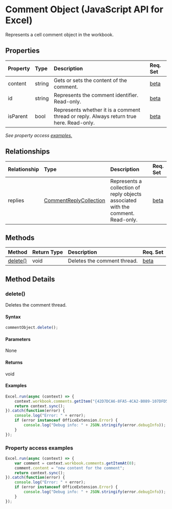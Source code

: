 # Comment Object (JavaScript API for Excel)

Represents a cell comment object in the workbook.

## Properties

| Property	   | Type	|Description| Req. Set|
|:---------------|:--------|:----------|:----|
|content|string|Gets or sets the content of the comment.|[beta](../requirement-sets/excel-api-requirement-sets.md)|
|id|string|Represents the comment identifier. Read-only.|[beta](../requirement-sets/excel-api-requirement-sets.md)|
|isParent|bool|Represents whether it is a comment thread or reply. Always return true here. Read-only.|[beta](../requirement-sets/excel-api-requirement-sets.md)|

_See property access [examples.](#property-access-examples)_

## Relationships
| Relationship | Type	|Description| Req. Set|
|:---------------|:--------|:----------|:----|
|replies|[CommentReplyCollection](commentreplycollection.md)|Represents a collection of reply objects associated with the comment. Read-only.|[beta](../requirement-sets/excel-api-requirement-sets.md)|

## Methods

| Method		   | Return Type	|Description| Req. Set|
|:---------------|:--------|:----------|:----|
|[delete()](#delete)|void|Deletes the comment thread.|[beta](../requirement-sets/excel-api-requirement-sets.md)|

## Method Details


### delete()
Deletes the comment thread.

#### Syntax
```js
commentObject.delete();
```

#### Parameters
None

#### Returns
void

#### Examples

```js
Excel.run(async (context) => {
	context.workbook.comments.getItem("{42D7DCA6-8FA5-4CA2-B089-107DFD534F00}").delete();
	return context.sync();
}).catch(function(error) {
	console.log("Error: " + error);
	if (error instanceof OfficeExtension.Error) {
		console.log("Debug info: " + JSON.stringify(error.debugInfo));
	}
});
```
### Property access examples
```js
Excel.run(async (context) => {
    var comment = context.workbook.comments.getItemAt(0);
    comment.content = "new content for the comment";
    return context.sync();
}).catch(function(error) {
	console.log("Error: " + error);
	if (error instanceof OfficeExtension.Error) {
		console.log("Debug info: " + JSON.stringify(error.debugInfo));
	}
});
```

